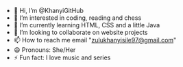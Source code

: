 - 👋 Hi, I’m @KhanyiGitHub
- 👀 I’m interested in coding, reading and chess
- 🌱 I’m currently learning HTML, CSS and a little Java
- 💞️ I’m looking to collaborate on website projects
- 📫 How to reach me email "zulukhanyisile97@gmail.com"
- 😄 Pronouns: She/Her
- ⚡ Fun fact: I love music and series

<!---
KhanyiGitHub/KhanyiGitHub is a ✨ special ✨ repository because its `README.md` (this file) appears on your GitHub profile.
You can click the Preview link to take a look at your changes.
--->
